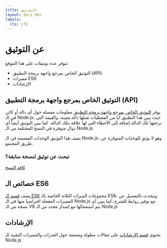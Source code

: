 ```yaml
---
title: التوثيق
layout: docs.hbs
labels:
  lts: LTS
---
```


# عن التوثيق

تتوفر عدة توثيقات على هذا الموقع:

- التوثيق الخاص بمرجع واجهة برمجة التطبيق (API)
- مميزات ES6
- الإرشادات

## التوثيق الخاص بمرجع واجهة برمجة التطبيق (API)

يوفر [التوثيق الخاص بمرجع واجهة برمجة التطبيق](https://nodejs.org/api/) معلومات مفصلة حول أي دالة أو كائن في الـ Node.js، حيث يبين هذا التطبيق أيا من المعطيات تقبلها دالة معينة، والقيمة التي ترجعها تلك الدالة إضافة إلى الأخطاء التي لها علاقة بتلك الدالة، كما يبين التوثيق أيضاً أي دوال متوفرة في النسخ المختلفة من الـ Node.js.

يصف هذا التوثيق الوحدات المضمنة في الـ Node.js، وهو لا يوثق للوحدات المتوفرة عن طريق المجتمع.

<div class="highlight-box">

### تبحث عن توثيق لنسخة سابقة؟

<NodeApiVersionLinks />

[كافة النسخ](https://nodejs.org/docs/)

</div>

## خصائص الـ ES6

يصف [قسم الـ ES6](/ar/docs/es6/) مجموعات الميزات الثلاثة الخاصة بالـ ES6، ويتحدث بالتفصيل عن المميزات المفعلة افتراضيا منها في الـ Node.js مع توفير روابط للشرح، كما يبين أي نسخة من الـ V8 يتم استعمالها مع إصدار محدد من الـ Node.js

## الإرشادات

يحتوي [قسم الإرشادات](/ar/docs/guides/) على مقالات مطولة ومعمقة حول القدرات والمميزات التقنية للـ Node.js
